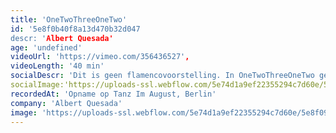 ```yaml
---
title: 'OneTwoThreeOneTwo'
id: '5e8f0b40f8a13d470b32d047
descr: 'Albert Quesada'
age: 'undefined'
videoUrl: 'https://vimeo.com/356436527',
videoLength: '40 min'
socialDescr: 'Dit is geen flamencovoorstelling. In OneTwoThreeOneTwo gebruikt een duo dansers hun lichaam en stem om vragen te stellen: wat is flamenco? Hoe creëert deze ongeschreven taal – tegelijkertijd muziek en dans – zo’n intense, directe communicatie?Flamenco is een oude maar springlevende vorm. Van de diepste wortels in de zigeunermuziek tot de grootse podiumproducties van vandaag: de kracht komt steeds van hetzelfde fundamentele ritme: 123 123 12 12 12. De intimiteit en de interactie met het publiek van de flamenco tablao creëert een complex web van betekenis, expressie en verhaal – een unieke reeks rituelen en technieken die groeien en evolueren. OneTwoThreeOneTwo dissecteert flamenco en legt de magie ervan bloot.‍'
socialImage:'https://uploads-ssl.webflow.com/5e74d1a9ef22355294c7d60e/5e8f09ab0651b2979e9c8053_OneTwo%C2%A9Tanz%20im%20August%20_%20HAU%20Hebbel%20am%20Ufer%20%C2%A9%20Dajana%20Lothert_web.jpg'
recordedAt: 'Opname op Tanz Im August, Berlin'
company: 'Albert Quesada'
image: 'https://uploads-ssl.webflow.com/5e74d1a9ef22355294c7d60e/5e8f09ab0651b2979e9c8053_OneTwo%C2%A9Tanz%20im%20August%20_%20HAU%20Hebbel%20am%20Ufer%20%C2%A9%20Dajana%20Lothert_web.jpg'
---
```

